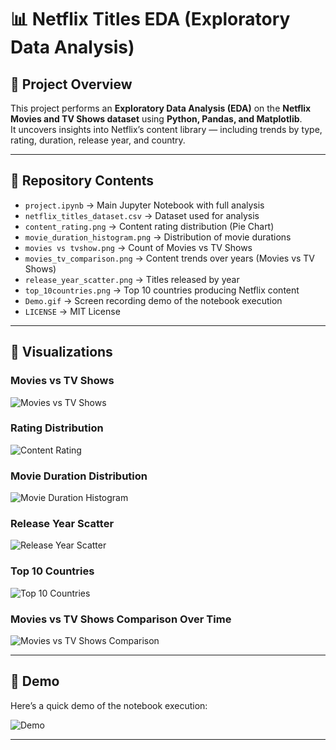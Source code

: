 # 📊 Netflix Titles EDA (Exploratory Data Analysis)

## 📌 Project Overview
This project performs an **Exploratory Data Analysis (EDA)** on the **Netflix Movies and TV Shows dataset** using **Python, Pandas, and Matplotlib**.  
It uncovers insights into Netflix’s content library — including trends by type, rating, duration, release year, and country.

---

## 📂 Repository Contents
- `project.ipynb` → Main Jupyter Notebook with full analysis  
- `netflix_titles_dataset.csv` → Dataset used for analysis  
- `content_rating.png` → Content rating distribution (Pie Chart)  
- `movie_duration_histogram.png` → Distribution of movie durations  
- `movies vs tvshow.png` → Count of Movies vs TV Shows  
- `movies_tv_comparison.png` → Content trends over years (Movies vs TV Shows)  
- `release_year_scatter.png` → Titles released by year  
- `top_10countries.png` → Top 10 countries producing Netflix content  
- `Demo.gif` → Screen recording demo of the notebook execution  
- `LICENSE` → MIT License  

---

## 📸 Visualizations

### Movies vs TV Shows
![Movies vs TV Shows]([movies%20vs%20tvshow.png](https://github.com/prajwalsapkal/netflix-titles-eda/blob/main/movies%20vs%20tvshow.png))

### Rating Distribution
![Content Rating]([content_rating.png](https://github.com/prajwalsapkal/netflix-titles-eda/blob/main/content_rating.png))

### Movie Duration Distribution
![Movie Duration Histogram]([movie_duration_histogram.png](https://github.com/prajwalsapkal/netflix-titles-eda/blob/main/movie_duration_histogram.png))

### Release Year Scatter
![Release Year Scatter]([release_year_scatter.png](https://github.com/prajwalsapkal/netflix-titles-eda/blob/main/release_year_scatter.png))

### Top 10 Countries
![Top 10 Countries]([top_10countries.png](https://github.com/prajwalsapkal/netflix-titles-eda/blob/main/top_10countries.png))

### Movies vs TV Shows Comparison Over Time
![Movies vs TV Shows Comparison]([movies_tv_comparison.png](https://github.com/prajwalsapkal/netflix-titles-eda/blob/main/movies_tv_comparison.png))

---

## 🎥 Demo
Here’s a quick demo of the notebook execution:

![Demo]([Demo.gif](https://github.com/prajwalsapkal/netflix-titles-eda/blob/main/Demo.gif))

---
